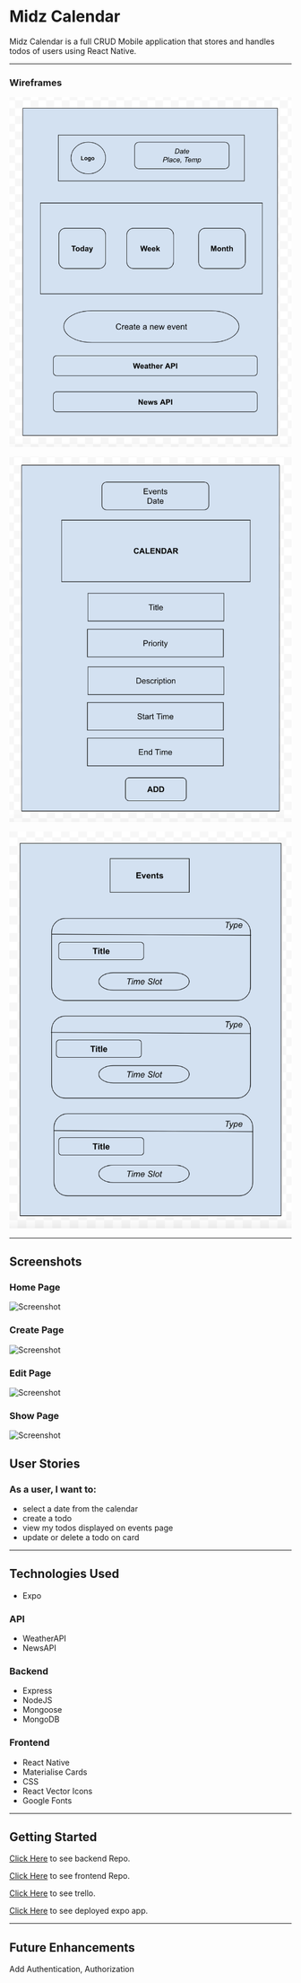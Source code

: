 # Midz Calendar

Midz Calendar is a full CRUD Mobile application that stores and handles todos of users using React Native.

---

### Wireframes

![Screenshot](rn-cal.png)

![Screenshot](rn-cal-event-create.png)

![Screenshot](rn-cal-events.png)

---

## Screenshots


### Home Page

![Screenshot](index.png)

### Create Page

![Screenshot](create.png)

### Edit Page

![Screenshot](edit.png)

### Show Page

![Screenshot](show.png)


## User Stories

### As a user, I want to:
* select a date from the calendar
* create a todo
* view my todos displayed on events page  
* update or delete a todo on card

---

## Technologies Used

* Expo

### API

* WeatherAPI
* NewsAPI

### Backend

* Express
* NodeJS
* Mongoose
* MongoDB

### Frontend

* React Native 
* Materialise Cards
* CSS
* React Vector Icons
* Google Fonts

---


## Getting Started

[Click Here](https://github.com/madhu-mida/react-native-calendar-todo-backend) to see backend Repo.

[Click Here](https://github.com/madhu-mida/react-native-calendar-todo) to see frontend Repo.

[Click Here](https://trello.com/b/30qVxQWJ/rn-midz-calendar) to see trello.

[Click Here](https://expo.dev/@madhumida/rn-calendar-todo?serviceType=classic&distribution=expo-go ) to see deployed expo app.


---

## Future Enhancements

Add Authentication, Authorization